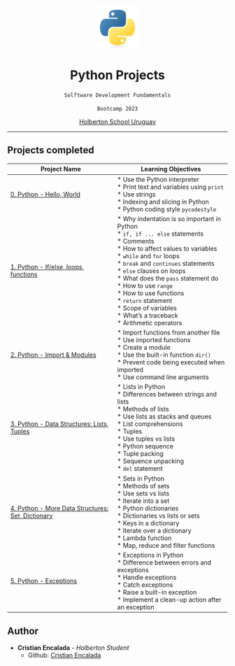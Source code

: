 <div align="center">

  <a href="https://www.python.org" target="_blank" rel="noreferrer"> <img src="https://raw.githubusercontent.com/devicons/devicon/master/icons/python/python-original.svg" alt="python" title="Python" width="100" height="100"/> </a> 

# Python Projects

`Solftware Development Fundamentals`

`Bootcamp 2023`

[Holberton School Uruguay](https://holbertonschool.uy/)

</div>

-------------------------------------

## Projects completed

|Project Name|Learning Objectives|
|--|--|
|[0. Python - Hello, World](/python-hello_world/)|* Use the Python interpreter <br> * Print text and variables using `print` <br> * Use strings <br> * Indexing and slicing in Python <br> * Python coding style `pycodestyle` |
|[1. Python - If/else, loops, functions](/python-if_else_loops_functions/)| * Why indentation is so important in Python <br> * `if, if ... else` statements <br> * Comments <br> * How to affect values to variables <br> * `while` and `for` loops <br> * `break` and `continues` statements <br> * `else` clauses on loops <br> * What does the `pass` statement do <br> * How to use `range` <br> * How to use functions <br> * `return` statement <br> * Scope of variables <br> * What’s a traceback <br> * Arithmetic operators |
|[2. Python - Import & Modules](/python-import_modules/)|  * Import functions from another file <br> * Use imported functions <br> * Create a module <br> * Use the built-in function `dir()` <br> * Prevent code being executed when imported <br> * Use command line arguments |
|[3. Python - Data Structures: Lists, Tuples](/python-data_structures/)| * Lists in Python <br> * Differences between strings and lists <br> * Methods of lists <br> * Use lists as stacks and queues <br> * List comprehensions <br> * Tuples <br> * Use tuples vs lists <br> * Python sequence <br> * Tuple packing <br> * Sequence unpacking <br> * `del` statement |
|[4. Python - More Data Structures: Set, Dictionary](/python-more_data_structures/)|* Sets in Python <br>  * Methods of sets <br> * Use sets vs lists <br> * Iterate into a set <br> * Python dictionaries <br> * Dictionaries vs lists or sets <br> * Keys in a dictionary <br> * Iterate over a dictionary <br> * Lambda function <br> * Map, reduce and filter functions |
|[5. Python - Exceptions](/python-exceptions/)| * Exceptions in Python <br> * Difference between errors and exceptions <br> * Handle exceptions <br> * Catch exceptions <br> * Raise a built-in exception <br> * Implement a clean-up action after an exception|

## Author

* __Cristian Encalada__ - *Holberton Student* 
    - Github: [Cristian Encalada](https://github.com/cristian-encalada/)